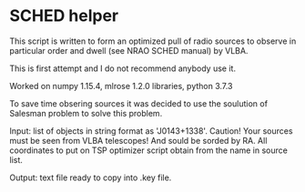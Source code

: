 # SCHED helper
This script is written to form an optimized pull of radio sources to observe in particular order and dwell (see NRAO SCHED manual) by VLBA. 

This is first attempt and I do not recommend anybody use it.

Worked on numpy 1.15.4, mlrose 1.2.0 libraries, python 3.7.3

To save time obsering sources it was decided to use the soulution of Salesman problem to solve this problem.

Input: list of objects in string format as 'J0143+1338'. Caution! Your sources must be seen from VLBA telescopes! 
And sould be sorded by RA.
  All coordinates to put on TSP optimizer script obtain from the name in source list.
  
Output: text file ready to copy into .key file.




